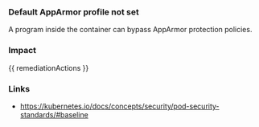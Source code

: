 
### Default AppArmor profile not set
A program inside the container can bypass AppArmor protection policies.

### Impact
<!-- Add Impact here -->

<!-- DO NOT CHANGE -->
{{ remediationActions }}

### Links
- https://kubernetes.io/docs/concepts/security/pod-security-standards/#baseline

